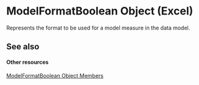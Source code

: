 
# ModelFormatBoolean Object (Excel)

Represents the format to be used for a model measure in the data model.


## See also


#### Other resources


[ModelFormatBoolean Object Members](33573cbb-c8f8-729a-a7fc-184cc05003f9.md)
